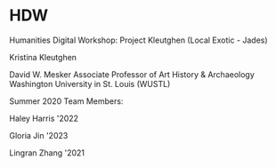 # HDW
Humanities Digital Workshop: Project Kleutghen (Local Exotic - Jades)

Kristina Kleutghen

David W. Mesker Associate Professor of Art History & Archaeology
Washington University in St. Louis (WUSTL)

Summer 2020 Team Members:

Haley Harris '2022

Gloria Jin '2023

Lingran Zhang '2021
